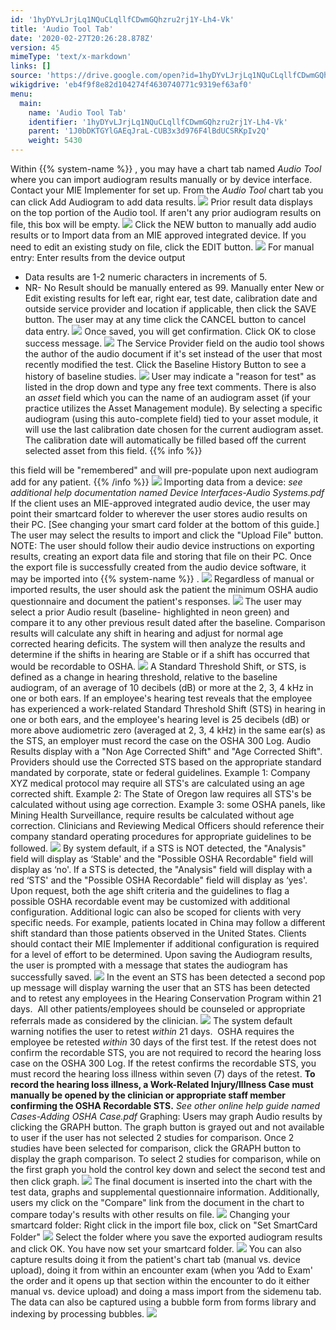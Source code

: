 ```yaml
---
id: '1hyDYvLJrjLq1NQuCLqllfCDwmGQhzru2rj1Y-Lh4-Vk'
title: 'Audio Tool Tab'
date: '2020-02-27T20:26:28.878Z'
version: 45
mimeType: 'text/x-markdown'
links: []
source: 'https://drive.google.com/open?id=1hyDYvLJrjLq1NQuCLqllfCDwmGQhzru2rj1Y-Lh4-Vk'
wikigdrive: 'eb4f9f8e82d104274f4630740771c9319ef63af0'
menu:
  main:
    name: 'Audio Tool Tab'
    identifier: '1hyDYvLJrjLq1NQuCLqllfCDwmGQhzru2rj1Y-Lh4-Vk'
    parent: '1J0bDKTGYlGAEqJraL-CUB3x3d976F4lBdUCSRKpIv2Q'
    weight: 5430
---
```

Within {{% system-name %}} , you may have a chart tab named *Audio Tool* where you can import audiogram results manually or by device interface. Contact your MIE Implementer for set up. From the *Audio Tool* chart tab you can click Add Audiogram to add data results.
![](audio-tool-tab.assets/100002010000030E00000104A8DBA2AEAB977B22.png)
Prior result data displays on the top portion of the Audio tool. If aren't any prior audiogram results on file, this box will be empty.
![](audio-tool-tab.assets/100002010000029A000001310EFFE6CD7B999363.png)
Click the NEW button to manually add audio results or to Import data from an MIE approved integrated device. If you need to edit an existing study on file, click the EDIT button.
![](audio-tool-tab.assets/1000000000000191000000D6654F8430F6C203FE.jpg)
For manual entry:
Enter results from the device output
* Data results are 1-2 numeric characters in increments of 5.
* NR- No Result should be manually entered as 99.
Manually enter New or Edit existing results for left ear, right ear, test date, calibration date and outside service provider and location if applicable, then click the SAVE button. The user may at any time click the CANCEL button to cancel data entry.
![](audio-tool-tab.assets/10000000000001C3000000F3323720171F7E50A6.jpg)
Once saved, you will get confirmation. Click OK to close success message.
![](audio-tool-tab.assets/1000020100000119000000B0097465D2254C5A66.png)
The Service Provider field on the audio tool shows the author of the audio document if it's set instead of the user that most recently modified the test.
Click the Baseline History Button to see a history of baseline studies.
![](audio-tool-tab.assets/100002010000021B00000086BEA7409201BAA772.png)
User may indicate a "reason for test" as listed in the drop down and type any free text comments. There is also an *asset* field which you can the name of an audiogram asset (if your practice utilizes the Asset Management module). By selecting a specific audiogram (using this auto-complete field) tied to your asset module, it will use the last calibration date chosen for the current audiogram asset. The calibration date will automatically be filled based off the current selected asset from this field.
{{% info %}}

this field will be "remembered" and will pre-populate upon next audiogram add for any patient.
{{% /info %}}
![](audio-tool-tab.assets/1000020100000255000000917EB1C07E9336ED63.png)
Importing data from a device: *see additional help documentation named Device Interfaces-Audio Systems.pdf*
If the client uses an MIE-approved integrated audio device, the user may point their smartcard folder to wherever the user stores audio results on their PC. [See changing your smart card folder at the bottom of this guide.] The user may select the results to import and click the "Upload File" button. NOTE: The user should follow their audio device instructions on exporting results, creating an export data file and storing that file on their PC. Once the export file is successfully created from the audio device software, it may be imported into {{% system-name %}} .
![](audio-tool-tab.assets/10000201000002AF000000CC578DA4E3041CFE88.png)
Regardless of manual or imported results, the user should ask the patient the minimum OSHA audio questionnaire and document the patient's responses.
![](audio-tool-tab.assets/100002010000039500000109924BDFC51B7FB385.png)
The user may select a prior Audio result (baseline- highlighted in neon green) and compare it to any other previous result dated after the baseline. Comparison results will calculate any shift in hearing and adjust for normal age corrected hearing deficits. The system will then analyze the results and determine if the shifts in hearing are Stable or if a shift has occurred that would be recordable to OSHA.
![](audio-tool-tab.assets/10000000000001E800000178EAB6EF074D0357D3.jpg)
A Standard Threshold Shift, or STS, is defined as a change in hearing threshold, relative to the baseline audiogram, of an average of 10 decibels (dB) or more at the 2, 3, 4 kHz in one or both ears. If an employee's hearing test reveals that the employee has experienced a work-related Standard Threshold Shift (STS) in hearing in one or both ears, and the employee's hearing level is 25 decibels (dB) or more above audiometric zero (averaged at 2, 3, 4 kHz) in the same ear(s) as the STS, an employer must record the case on the OSHA 300 Log.
Audio Results display with a "Non Age Corrected Shift" and "Age Corrected Shift".  Providers should use the Corrected STS based on the appropriate standard mandated by corporate, state or federal guidelines. Example 1: Company XYZ medical protocol may require all STS's are calculated using an age corrected shift. Example 2: The State of Oregon law requires all STS's be calculated without using age correction. Example 3: some OSHA panels, like Mining Health Surveillance, require results be calculated without age correction. Clinicians and Reviewing Medical Officers should reference their company standard operating procedures for appropriate guidelines to be followed.
![](audio-tool-tab.assets/10000000000001E70000003B75FC41E7FED6A119.jpg)
By system default, if a STS is NOT detected, the "Analysis" field will display as ‘Stable' and the "Possible OSHA Recordable" field will display as ‘no'. If a STS is detected, the "Analysis" field will display with a red ‘STS' and the "Possible OSHA Recordable" field will display as ‘yes'.
Upon request, both the age shift criteria and the guidelines to flag a possible OSHA recordable event may be customized with additional configuration. Additional logic can also be scoped for clients with very specific needs. For example, patients located in China may follow a different shift standard than those patients observed in the United States. Clients should contact their MIE Implementer if additional configuration is required for a level of effort to be determined.
Upon saving the Audiogram results, the user is prompted with a message that states the audiogram has successfully saved.
![](audio-tool-tab.assets/10000000000000990000005F2E8B650FA82C1F45.jpg)
In the event an STS has been detected a second pop up message will display warning the user that an STS has been detected and to retest any employees in the Hearing Conservation Program within 21 days.  All other patients/employees should be counseled or appropriate referrals made as considered by the clinician.
![](audio-tool-tab.assets/10000000000001380000008597CA38252FBEACAE.jpg)
The system default warning notifies the user to retest *within* 21 days.  OSHA requires the employee be retested *within* 30 days of the first test. If the retest does not confirm the recordable STS, you are not required to record the hearing loss case on the OSHA 300 Log. If the retest confirms the recordable STS, you must record the hearing loss illness within seven (7) days of the retest. **To record the hearing loss illness, a Work-Related Injury/Illness Case must manually be opened by the clinician or appropriate staff member confirming the OSHA Recordable STS.** *See other online help guide named Cases-Adding OSHA Case.pdf*
Graphing:
Users may graph Audio results by clicking the GRAPH button. The graph button is grayed out and not available to user if the user has not selected 2 studies for comparison. Once 2 studies have been selected for comparison, click the GRAPH button to display the graph comparison. To select 2 studies for comparison, while on the first graph you hold the control key down and select the second test and then click graph.
![](audio-tool-tab.assets/1000020100000343000001D55840973A6C4D8C3A.png)
The final document is inserted into the chart with the test data, graphs and supplemental questionnaire information. Additionally, users my click on the "Compare" link from the document in the chart to compare today's results with other results on file.
![](audio-tool-tab.assets/1000020100000509000001BEF8D85BD4623CCDE0.png)
Changing your smartcard folder:
Right click in the import file box, click on "Set SmartCard Folder"
![](audio-tool-tab.assets/100002010000025A000001814F6AA9B7122FFA32.png)
Select the folder where you save the exported audiogram results and click OK. You have now set your smartcard folder.
![](audio-tool-tab.assets/10000201000001470000015397A70E223CD2C40D.png)
You can also capture results doing it from the patient's chart tab (manual vs. device upload), doing it from within an encounter exam (when you ‘Add to Exam' the order and it opens up that section within the encounter to do it either manual vs. device upload) and doing a mass import from the sidemenu tab.  The data can also be captured using a bubble form from forms library and indexing by processing bubbles.
![](audio-tool-tab.assets/10000201000001EC0000024F40EECE424DEB4AD9.png)
